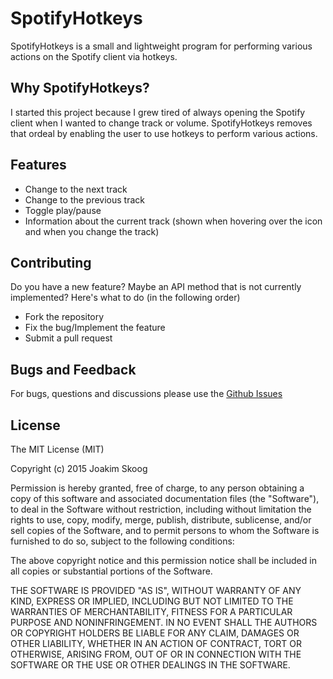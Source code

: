 # SpotifyHotkeys
SpotifyHotkeys is a small and lightweight program for performing various actions on the Spotify client via hotkeys.

## Why SpotifyHotkeys?
I started this project because I grew tired of always opening the Spotify client when I wanted to change track or volume. SpotifyHotkeys removes that ordeal by enabling the user to use hotkeys to perform various actions.

## Features
* Change to the next track
* Change to the previous track
* Toggle play/pause
* Information about the current track (shown when hovering over the icon and when you change the track)

## Contributing
Do you have a new feature? Maybe an API method that is not currently implemented? Here's what to do (in the following order)
* Fork the repository
* Fix the bug/Implement the feature
* Submit a pull request

## Bugs and Feedback
For bugs, questions and discussions please use the [Github Issues](https://github.com/joakimskoog/SpotifyHotkeys/issues)

## License
The MIT License (MIT)

Copyright (c) 2015 Joakim Skoog

Permission is hereby granted, free of charge, to any person obtaining a copy of this software and associated documentation files (the "Software"), to deal in the Software without restriction, including without limitation the rights to use, copy, modify, merge, publish, distribute, sublicense, and/or sell copies of the Software, and to permit persons to whom the Software is furnished to do so, subject to the following conditions:

The above copyright notice and this permission notice shall be included in all copies or substantial portions of the Software.

THE SOFTWARE IS PROVIDED "AS IS", WITHOUT WARRANTY OF ANY KIND, EXPRESS OR IMPLIED, INCLUDING BUT NOT LIMITED TO THE WARRANTIES OF MERCHANTABILITY, FITNESS FOR A PARTICULAR PURPOSE AND NONINFRINGEMENT. IN NO EVENT SHALL THE AUTHORS OR COPYRIGHT HOLDERS BE LIABLE FOR ANY CLAIM, DAMAGES OR OTHER LIABILITY, WHETHER IN AN ACTION OF CONTRACT, TORT OR OTHERWISE, ARISING FROM, OUT OF OR IN CONNECTION WITH THE SOFTWARE OR THE USE OR OTHER DEALINGS IN THE SOFTWARE.
